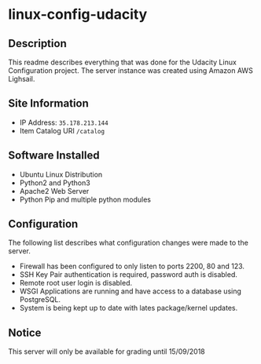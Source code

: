 # linux-config-udacity

## Description

This readme describes everything that was done for the Udacity Linux Configuration project. The server instance was created using Amazon AWS Lighsail.

## Site Information

- IP Address: ```35.178.213.144```
- Item Catalog URI ```/catalog```

## Software Installed

- Ubuntu Linux Distribution
- Python2 and Python3
- Apache2 Web Server
- Python Pip and multiple python modules

## Configuration

The following list describes what configuration changes were made to the server.

- Firewall has been configured to only listen to ports 2200, 80 and 123.
- SSH Key Pair authentication is required, password auth is disabled.
- Remote root user login is disabled.
- WSGI Applications are running and have access to a database using PostgreSQL.
- System is being kept up to date with lates package/kernel updates.

## Notice

This server will only be available for grading until 15/09/2018
